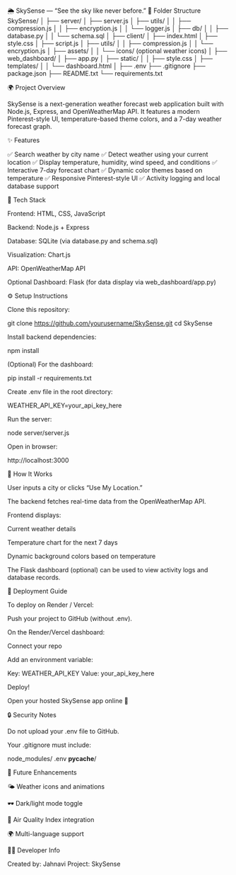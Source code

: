 🌦️ SkySense — “See the sky like never before.”
📁 Folder Structure
SkySense/
│
├── server/
│   ├── server.js
│   ├── utils/
│   │   ├── compression.js
│   │   ├── encryption.js
│   │   └── logger.js
│   ├── db/
│   │   ├── database.py
│   │   └── schema.sql
│
├── client/
│   ├── index.html
│   ├── style.css
│   ├── script.js
│   ├── utils/
│   │   ├── compression.js
│   │   └── encryption.js
│   ├── assets/
│   │   └── icons/   (optional weather icons)
│
├── web_dashboard/
│   ├── app.py
│   ├── static/
│   │   ├── style.css
│   ├── templates/
│   │   └── dashboard.html
│
├── .env
├── .gitignore
├── package.json
├── README.txt
└── requirements.txt

🌍 Project Overview

SkySense is a next-generation weather forecast web application built with Node.js, Express, and OpenWeatherMap API.
It features a modern Pinterest-style UI, temperature-based theme colors, and a 7-day weather forecast graph.

✨ Features

✅ Search weather by city name
✅ Detect weather using your current location
✅ Display temperature, humidity, wind speed, and conditions
✅ Interactive 7-day forecast chart
✅ Dynamic color themes based on temperature
✅ Responsive Pinterest-style UI
✅ Activity logging and local database support

🧩 Tech Stack

Frontend: HTML, CSS, JavaScript

Backend: Node.js + Express

Database: SQLite (via database.py and schema.sql)

Visualization: Chart.js

API: OpenWeatherMap API

Optional Dashboard: Flask (for data display via web_dashboard/app.py)

⚙️ Setup Instructions

Clone this repository:

git clone https://github.com/yourusername/SkySense.git
cd SkySense


Install backend dependencies:

npm install


(Optional) For the dashboard:

pip install -r requirements.txt


Create .env file in the root directory:

WEATHER_API_KEY=your_api_key_here


Run the server:

node server/server.js


Open in browser:

http://localhost:3000

🌈 How It Works

User inputs a city or clicks “Use My Location.”

The backend fetches real-time data from the OpenWeatherMap API.

Frontend displays:

Current weather details

Temperature chart for the next 7 days

Dynamic background colors based on temperature

The Flask dashboard (optional) can be used to view activity logs and database records.

🚀 Deployment Guide

To deploy on Render / Vercel:

Push your project to GitHub (without .env).

On the Render/Vercel dashboard:

Connect your repo

Add an environment variable:

Key: WEATHER_API_KEY
Value: your_api_key_here


Deploy!

Open your hosted SkySense app online 🎉

🔒 Security Notes

Do not upload your .env file to GitHub.

Your .gitignore must include:

node_modules/
.env
__pycache__/

🧠 Future Enhancements

🌤️ Weather icons and animations

🕶️ Dark/light mode toggle

💨 Air Quality Index integration

🌍 Multi-language support

👩‍💻 Developer Info

Created by: Jahnavi
Project: SkySense